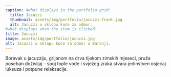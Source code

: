 ```yaml
---
caption: #what displays in the portfolio grid:
  title: Jacuzzi
  thumbnail: assets/img/portfolio/jacuzzi-front.jpg
  alt: Jacuzzi u sklopu kuće za odmor. 
#what displays when the item is clicked:
title: Jacuzzi
image: assets/img/portfolio/jacuzzi.jpg
alt: Jacuzzi u sklopu kuće za odmor u Baranji. 
---
```

Boravak u jacuzziju, grijanom na drva tijekom zimskih mjeseci, pruža poseban doživljaj – spoj tople vode i svježeg zraka stvara jedinstven osjećaj luksuza i potpune relaksacije.
